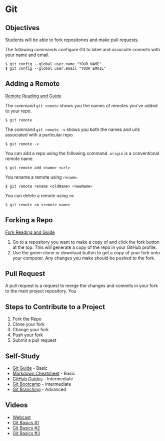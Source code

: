 # Git

## Objectives 
Students will be able to fork repositories and make pull requests.

The following commands configure Git to label and associate commits with your name and email.
```
$ git config --global user.name "YOUR NAME"
$ git config --global user.email "YOUR EMAIL"
```

## Adding a Remote
[Remote Reading and Guide](https://help.github.com/articles/adding-a-remote/) <br>

The command `git remote` shows you the names of remotes you've added to your repo.
```
$ git remote
```
The command `git remote -v` shows you both the names and urls associated with a particular repo.
```
$ git remote -v
```
You can add a repo using the following command. `origin` is a conventional remote name.
```
$ git remote add <name> <url>
```
You rename a remote using `rename`.
```
$ git remote rename <oldName> <newName>
```
You can delete a remote using `rm`.
```
$ git remote rm <remote name>
```

## Forking a Repo
[Fork Reading and Guide](https://help.github.com/articles/fork-a-repo/) <br>
1) Go to a repository you want to make a copy of and click the fork button at the top. This will generate a copy of the repo in your GitHub profile.
2) Use the green clone or download button to get a copy of your fork onto your computer. Any changes you make should be pushed to the fork.

## Pull Request
A pull request is a request to merge the changes and commits in your fork to the main project repository. You

## Steps to Contribute to a Project
1) Fork the Repo
2) Clone your fork
3) Change your fork
4) Push your fork
5) Submit a pull request

## Self-Study
* [Git Guide](http://rogerdudler.github.io/git-guide/) - Basic
* [Markdown Cheatsheet](http://assemble.io/docs/Cheatsheet-Markdown.html) - Basic
* [GitHub Guides](https://guides.github.com/) - Intermediate
* [Git Bootcamp](https://help.github.com/categories/bootcamp/) - Intermediate
* [Git Branching](http://learngitbranching.js.org/) - Advanced

## Videos
* [Webcast](https://www.youtube.com/watch?v=U8GBXvdmHT4)
* [Git Basics #1](https://www.youtube.com/watch?v=8oRjP8yj2Wo)
* [Git Basics #2](https://www.youtube.com/watch?v=uhtzxPU7Bz0)
* [Git Basics #3](https://www.youtube.com/watch?v=wmnSyrRBKTw)
